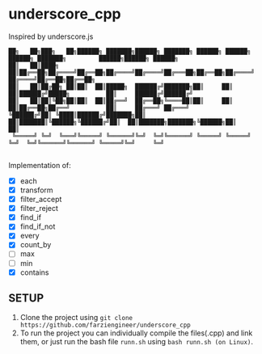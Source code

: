 # underscore_cpp
Inspired by underscore.js <br>
```
██╗   ██╗███╗   ██╗██████╗ ███████╗██████╗ ███████╗ ██████╗ ██████╗ ██████╗ ███████╗         ██████╗██████╗ ██████╗ 
██║   ██║████╗  ██║██╔══██╗██╔════╝██╔══██╗██╔════╝██╔════╝██╔═══██╗██╔══██╗██╔════╝        ██╔════╝██╔══██╗██╔══██╗
██║   ██║██╔██╗ ██║██║  ██║█████╗  ██████╔╝███████╗██║     ██║   ██║██████╔╝█████╗          ██║     ██████╔╝██████╔╝
██║   ██║██║╚██╗██║██║  ██║██╔══╝  ██╔══██╗╚════██║██║     ██║   ██║██╔══██╗██╔══╝          ██║     ██╔═══╝ ██╔═══╝ 
╚██████╔╝██║ ╚████║██████╔╝███████╗██║  ██║███████║╚██████╗╚██████╔╝██║  ██║███████╗███████╗╚██████╗██║     ██║     
 ╚═════╝ ╚═╝  ╚═══╝╚═════╝ ╚══════╝╚═╝  ╚═╝╚══════╝ ╚═════╝ ╚═════╝ ╚═╝  ╚═╝╚══════╝╚══════╝ ╚═════╝╚═╝     ╚═╝     
                                                                                                                    
```
Implementation of: <br> 
- [x] each
- [x] transform
- [x] filter_accept
- [x] filter_reject
- [x]  find_if
- [x]  find_if_not
- [x]  every
- [x]  count_by
- [ ] max
- [ ] min
- [x] contains

## SETUP
1. Clone the project using `git clone https://github.com/farziengineer/underscore_cpp` 
2. To run the project you can individually compile the files(.cpp) and link them, or just run the bash file `runn.sh` 
   using `bash runn.sh (on Linux)`. 
